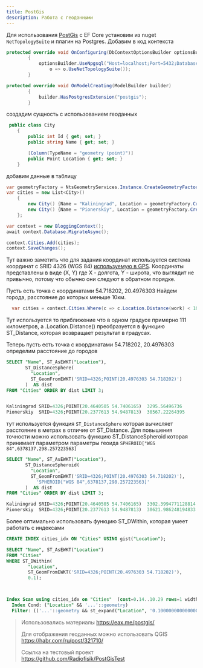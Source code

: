 ```yaml
---
title: PostGis
description: Работа с геоданными
---
```


Для использования [PostGis](https://www.npgsql.org/efcore/mapping/nts.html) с EF Core установим из nuget `NetTopologySuite` и плагин на Postgres.  Добавим в код контекста

```c#
protected override void OnConfiguring(DbContextOptionsBuilder optionsBuilder)
        {
            optionsBuilder.UseNpgsql("Host=localhost;Port=5432;Database=postgres;Username=postgres;Password=postgres",
                o => o.UseNetTopologySuite());
        }

protected override void OnModelCreating(ModelBuilder builder)
        {
            builder.HasPostgresExtension("postgis");
        }
```

создадим сущность с использованием геоданных

```c#
 public class City
    {
        public int Id { get; set; }
        public string Name { get; set; }

        [Column(TypeName = "geometry (point)")]
        public Point Location { get; set; }
    }
```

добавим данные в таблицу

```c#
var geometryFactory = NtsGeometryServices.Instance.CreateGeometryFactory(srid: 4326);
var cities = new List<City>()
    {
        new City() {Name = "Kaliningrad", Location = geometryFactory.CreatePoint(new Coordinate(20.4640505, 54.7406165))},
        new City() {Name = "Pionerskiy", Location = geometryFactory.CreatePoint(new Coordinate(20.2377613, 54.9487813))}
    };

var context = new BloggingContext();
await context.Database.MigrateAsync();

context.Cities.Add(cities);
context.SaveChanges();
```

Тут важно заметить что для задания координат используется система координат с SRID 4326 (WGS 84) [используемую в GPS](https://docs.microsoft.com/ru-ru/ef/core/modeling/spatial). Координаты представлены в виде (X, Y) где Х -  долгота, Y -  широта, что выглядит не привычно, потому что обычно они следуют в обратном порядке.

Пусть есть точка с координатами 54.718202, 20.4976303 Найдем города, расстояние до которых меньше 10км.

```C#
  var cities = context.Cities.Where(c => c.Location.Distance(work) < 10/111.0).ToList();
```

Тут используется то приближение что в одном градусе примерно 111 километров, а .Location.Distance() преобразуется в функцию ST_Distance, которая возвращает результат в градусах.

Теперь пусть есть точка с координатами 54.718202, 20.4976303 определим расстояние до городов

```sql
SELECT "Name", ST_AsEWKT("Location"),
       ST_DistanceSphere(
         "Location",
         ST_GeomFromEWKT('SRID=4326;POINT(20.4976303 54.718202)')
       )  AS dist
FROM "Cities" ORDER BY dist LIMIT 3;


Kaliningrad	SRID=4326;POINT(20.4640505 54.7406165)	3295.56496736
Pionerskiy	SRID=4326;POINT(20.2377613 54.9487813)	30567.22264395
```

тут используется функция `ST_DistanceSphere` которая вычисляет расстояние в метрах в отличие от ST_Distance. Для повышения точности можно использовать функцию ST_DistanceSpheroid которая принимает параметром параметры геоида `SPHEROID["WGS 84",6378137,298.257223563]`

```sql
SELECT "Name", ST_AsEWKT("Location"),
       ST_DistanceSpheroid(
         "Location",
         ST_GeomFromEWKT('SRID=4326;POINT(20.4976303 54.718202)'),
           'SPHEROID["WGS 84",6378137,298.257223563]'
       )  AS dist
FROM "Cities" ORDER BY dist LIMIT 3;

Kaliningrad	SRID=4326;POINT(20.4640505 54.7406165)	3302.3994771128814
Pionerskiy	SRID=4326;POINT(20.2377613 54.9487813)	30621.986248194833
```

Более оптимально использовать функцию ST_DWithin, которая умеет работать с индексами

```sql
CREATE INDEX cities_idx ON "Cities" USING gist("Location");

SELECT "Name", ST_AsEWKT("Location")
FROM "Cities"
WHERE ST_DWithin(
        "Location",
        ST_GeomFromEWKT('SRID=4326;POINT(20.4976303 54.718202)'),
        0.1);



Index Scan using cities_idx on "Cities"  (cost=0.14..10.29 rows=1 width=43)
  Index Cond: ("Location" && '...'::geometry)
  Filter: (('...'::geometry && st_expand("Location", '0.100000000000000006'::double precision)) AND _st_dwithin("Location", '...'::geometry, '0.100000000000000006'::double precision))

```



> Использовались материалы https://eax.me/postgis/
>
> Для отображения геоданных можно использовать QGIS https://habr.com/ru/post/321710/
>
> Cсылка на тестовый проект https://github.com/Radiofisik/PostGisTest

